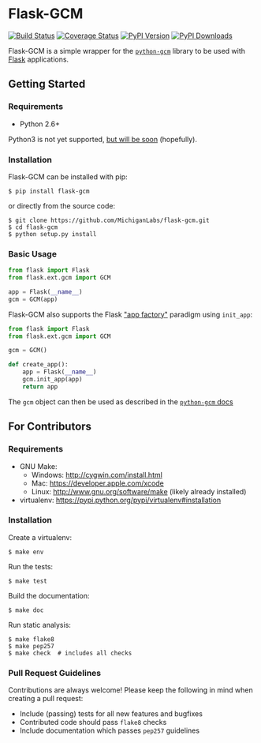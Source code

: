 # Flask-GCM

[![Build Status][travis-badge]][travis-status]
[![Coverage Status][coveralls-badge]][coverage-status]
[![PyPI Version][pypi-version-badge]][pypi-page]
[![PyPI Downloads][pypi-downloads-badge]][pypi-page]

Flask-GCM is a simple wrapper for the [`python-gcm`][python-gcm] library to be used with [Flask][flask] applications.

## Getting Started

### Requirements

* Python 2.6+

Python3 is not yet supported, [but will be soon](https://github.com/MichiganLabs/flask-gcm/issues/1) (hopefully).

### Installation

Flask-GCM can be installed with pip:

```
$ pip install flask-gcm
```

or directly from the source code:

```
$ git clone https://github.com/MichiganLabs/flask-gcm.git
$ cd flask-gcm
$ python setup.py install
```

### Basic Usage

```python
from flask import Flask
from flask.ext.gcm import GCM

app = Flask(__name__)
gcm = GCM(app)
```

Flask-GCM also supports the Flask ["app factory"][app-factories] paradigm using `init_app`:

```python
from flask import Flask
from flask.ext.gcm import GCM

gcm = GCM()

def create_app():
    app = Flask(__name__)
    gcm.init_app(app)
    return app
```

The `gcm` object can then be used as described in the [`python-gcm` docs][python-gcm-docs]

## For Contributors

### Requirements

* GNU Make:
    * Windows: http://cygwin.com/install.html
    * Mac: https://developer.apple.com/xcode
    * Linux: http://www.gnu.org/software/make (likely already installed)
* virtualenv: https://pypi.python.org/pypi/virtualenv#installation

### Installation

Create a virtualenv:

```
$ make env
```

Run the tests:

```
$ make test
```

Build the documentation:

```
$ make doc
```

Run static analysis:

```
$ make flake8
$ make pep257
$ make check  # includes all checks
```

### Pull Request Guidelines

Contributions are always welcome! Please keep the following in mind when creating a pull request:

* Include (passing) tests for all new features and bugfixes
* Contributed code should pass `flake8` checks
* Include documentation which passes `pep257` guidelines

[travis-badge]: http://img.shields.io/travis/MichiganLabs/flask-gcm/master.svg
[travis-status]: https://travis-ci.org/MichiganLabs/flask-gcm
[coveralls-badge]: http://img.shields.io/coveralls/MichiganLabs/flask-gcm/master.svg
[coverage-status]: https://coveralls.io/r/MichiganLabs/flask-gcm
[pypi-version-badge]: http://img.shields.io/pypi/v/flask-gcm.svg
[pypi-downloads-badge]: http://img.shields.io/pypi/dm/flask-gcm.svg
[pypi-page]: https://pypi.python.org/pypi/flask-gcm
[app-factories]: http://flask.pocoo.org/docs/0.10/patterns/appfactories/
[python-gcm]: https://pypi.python.org/pypi/python-gcm
[flask]: http://flask.pocoo.org/
[python-gcm-docs]: https://github.com/geeknam/python-gcm#usage
